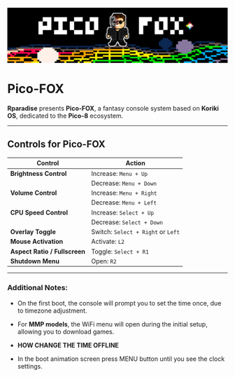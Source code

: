 ![pico-fox](pngs/pico-fox_logo.png)

# Pico-FOX

**Rparadise** presents **Pico-FOX**, a fantasy console system based on **Koriki OS**, dedicated to the **Pico-8** ecosystem.

---

## Controls for Pico-FOX

| **Control**               | **Action**                      |
|---------------------------|----------------------------------|
| **Brightness Control**     | Increase: `Menu + Up`           |
|                           | Decrease: `Menu + Down`         |
| **Volume Control**         | Increase: `Menu + Right`        |
|                           | Decrease: `Menu + Left`         |
| **CPU Speed Control**      | Increase: `Select + Up`         |
|                           | Decrease: `Select + Down`       |
| **Overlay Toggle**         | Switch: `Select + Right` or `Left` |
| **Mouse Activation**       | Activate: `L2`                 |
| **Aspect Ratio / Fullscreen** | Toggle: `Select + R1`          |
| **Shutdown Menu**          | Open: `R2`                     |

---

### Additional Notes:
- On the first boot, the console will prompt you to set the time once, due to timezone adjustment.
- For **MMP models**, the WiFi menu will open during the initial setup, allowing you to download games.

- **HOW CHANGE THE TIME OFFLINE**
- In the boot animation screen press MENU button until you see the clock settings.